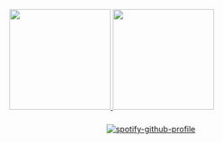 <div>
<a href="https://github.com/fabioladiniz97">
<img height="180em" src="https://github-readme-stats.vercel.app/api/top-langs/?username=fabioladiniz97&layout=compact&langs_count=7&theme=dracula"/>
<img height="180em" src="https://github-readme-stats.vercel.app/api?username=fabioladiniz97&show_icons=true&theme=dracula&include_all_commits=true&count_private=true"/>
</div>
  
  ###

<div align="center">
  
[![spotify-github-profile](https://spotify-github-profile.vercel.app/api/view?uid=217paqshatdzwbnprpvorkuqq&cover_image=true&theme=default&bar_color=b52eb8&bar_color_cover=false)](https://github.com/kittinan/spotify-github-profile)
</div>


###


